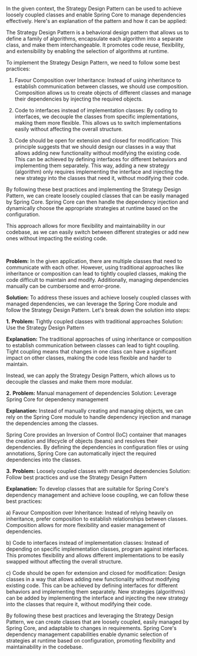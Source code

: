 In the given context, the Strategy Design Pattern can be used to achieve loosely coupled classes and enable Spring Core to manage dependencies effectively. Here's an explanation of the pattern and how it can be applied:

The Strategy Design Pattern is a behavioral design pattern that allows us to define a family of algorithms, encapsulate each algorithm into a separate class, and make them interchangeable. It promotes code reuse, flexibility, and extensibility by enabling the selection of algorithms at runtime.

To implement the Strategy Design Pattern, we need to follow some best practices:

1) Favour Composition over Inheritance: Instead of using inheritance to establish communication between classes, we should use composition. Composition allows us to create objects of different classes and manage their dependencies by injecting the required objects.

2) Code to interfaces instead of implementation classes: By coding to interfaces, we decouple the classes from specific implementations, making them more flexible. This allows us to switch implementations easily without affecting the overall structure.

3) Code should be open for extension and closed for modification: This principle suggests that we should design our classes in a way that allows adding new functionality without modifying the existing code. This can be achieved by defining interfaces for different behaviors and implementing them separately. This way, adding a new strategy (algorithm) only requires implementing the interface and injecting the new strategy into the classes that need it, without modifying their code.

By following these best practices and implementing the Strategy Design Pattern, we can create loosely coupled classes that can be easily managed by Spring Core. Spring Core can then handle the dependency injection and dynamically choose the appropriate strategies at runtime based on the configuration.

This approach allows for more flexibility and maintainability in our codebase, as we can easily switch between different strategies or add new ones without impacting the existing code.

<br/>


**Problem:**
In the given application, there are multiple classes that need to communicate with each other. However, using traditional approaches like inheritance or composition can lead to tightly coupled classes, making the code difficult to maintain and modify. Additionally, managing dependencies manually can be cumbersome and error-prone.

**Solution:**
To address these issues and achieve loosely coupled classes with managed dependencies, we can leverage the Spring Core module and follow the Strategy Design Pattern. Let's break down the solution into steps:

**1.** **Problem:** Tightly coupled classes with traditional approaches
   Solution: Use the Strategy Design Pattern

   **Explanation:**
   The traditional approaches of using inheritance or composition to establish communication between classes can lead to tight coupling. Tight coupling means that changes in one class can have a significant impact on other classes, making the code less flexible and harder to maintain.

   Instead, we can apply the Strategy Design Pattern, which allows us to decouple the classes and make them more modular.

**2.** **Problem:** Manual management of dependencies
   Solution: Leverage Spring Core for dependency management

   **Explanation:**
   Instead of manually creating and managing objects, we can rely on the Spring Core module to handle dependency injection and manage the dependencies among the classes.

   Spring Core provides an Inversion of Control (IoC) container that manages the creation and lifecycle of objects (beans) and resolves their dependencies. By defining the dependencies in configuration files or using annotations, Spring Core can automatically inject the required dependencies into the classes.

**3.** **Problem:** Loosely coupled classes with managed dependencies
   Solution: Follow best practices and use the Strategy Design Pattern

   **Explanation:**
   To develop classes that are suitable for Spring Core's dependency management and achieve loose coupling, we can follow these best practices:

   a) Favour Composition over Inheritance: Instead of relying heavily on inheritance, prefer composition to establish relationships between classes. Composition allows for more flexibility and easier management of dependencies.

   b) Code to interfaces instead of implementation classes: Instead of depending on specific implementation classes, program against interfaces. This promotes flexibility and allows different implementations to be easily swapped without affecting the overall structure.

   c) Code should be open for extension and closed for modification: Design classes in a way that allows adding new functionality without modifying existing code. This can be achieved by defining interfaces for different behaviors and implementing them separately. New strategies (algorithms) can be added by implementing the interface and injecting the new strategy into the classes that require it, without modifying their code.

By following these best practices and leveraging the Strategy Design Pattern, we can create classes that are loosely coupled, easily managed by Spring Core, and adaptable to changes in requirements. Spring Core's dependency management capabilities enable dynamic selection of strategies at runtime based on configuration, promoting flexibility and maintainability in the codebase.